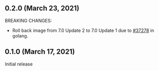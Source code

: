 ## 0.2.0 (March 23, 2021)

BREAKING CHANGES:

* Roll back image from 7.0 Update 2 to 7.0 Update 1 due to [#37278](https://github.com/golang/go/issues/37278) in golang.

## 0.1.0 (March 17, 2021)

Initial release
